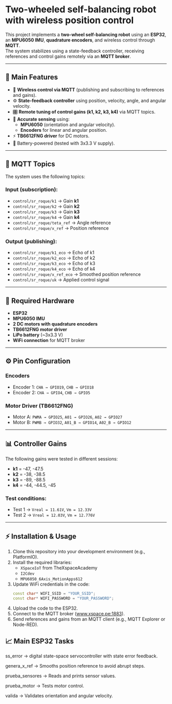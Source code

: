 # Two-wheeled self-balancing robot with wireless position control

This project implements a **two-wheel self-balancing robot** using an **ESP32**, an **MPU6050 IMU**, **quadrature encoders**, and wireless control through **MQTT**.  
The system stabilizes using a state-feedback controller, receiving references and control gains remotely via an **MQTT broker**.  

---

## 🚀 Main Features

- 📡 **Wireless control via MQTT** (publishing and subscribing to references and gains).
- ⚙️ **State-feedback controller** using position, velocity, angle, and angular velocity.
- 🎛️ **Remote tuning of control gains (k1, k2, k3, k4)** via MQTT topics.
- 📏 **Accurate sensing** using:
  - **MPU6050** (orientation and angular velocity).
  - **Encoders** for linear and angular position.
- ⚡ **TB6612FNG driver** for DC motors.
- 🔋 Battery-powered (tested with 3x3.3 V supply).

---

## 📡 MQTT Topics

The system uses the following topics:

### Input (subscription):
- `control/sr_roque/k1` → Gain **k1**
- `control/sr_roque/k2` → Gain **k2**
- `control/sr_roque/k3` → Gain **k3**
- `control/sr_roque/k4` → Gain **k4**
- `control/sr_roque/teta_ref` → Angle reference
- `control/sr_roque/x_ref` → Position reference

### Output (publishing):
- `control/sr_roque/k1_eco` → Echo of k1
- `control/sr_roque/k2_eco` → Echo of k2
- `control/sr_roque/k3_eco` → Echo of k3
- `control/sr_roque/k4_eco` → Echo of k4
- `control/sr_roque/x_ref_eco` → Smoothed position reference
- `control/sr_roque/uk` → Applied control signal

---

## 🔧 Required Hardware

- **ESP32**
- **MPU6050 IMU**
- **2 DC motors with quadrature encoders**
- **TB6612FNG motor driver**
- **LiPo battery** (~3x3.3 V)
- **WiFi connection** for MQTT broker

---

## ⚙️ Pin Configuration

### Encoders
- Encoder 1: `CHA → GPIO19`, `CHB → GPIO18`  
- Encoder 2: `CHA → GPIO4`, `CHB → GPIO5`

### Motor Driver (TB6612FNG)
- Motor A: `PWMA → GPIO25`, `A01 → GPIO26`, `A02 → GPIO27`  
- Motor B: `PWMB → GPIO32`, `A01_B → GPIO14`, `A02_B → GPIO12`

---

## 📊 Controller Gains

The following gains were tested in different sessions:  

- **k1** = -47, -47.5  
- **k2** = -38, -38.5  
- **k3** = -89, -88.5  
- **k4** = -44, -44.5, -45  

### Test conditions:
- Test 1 → `Vreal = 11.61V`, `Vm = 12.33V`  
- Test 2 → `Vreal = 12.03V`, `Vm = 12.776V`

---

## ⚡ Installation & Usage

1. Clone this repository into your development environment (e.g., PlatformIO).  
2. Install the required libraries:
   - `XSpaceIoT` from TheXspaceAcademy 
   - `I2Cdev`
   - `MPU6050_6Axis_MotionApps612`
3. Update WiFi credentials in the code:
   ```cpp
   const char* WIFI_SSID = "YOUR_SSID";
   const char* WIFI_PASSWORD = "YOUR_PASSWORD";

4. Upload the code to the ESP32.
5. Connect to the MQTT broker (www.xspace.pe:1883).
6. Send references and gains from an MQTT client (e.g., MQTT Explorer or Node-RED).

## 📈 Main ESP32 Tasks

ss_error → digital state-space servocontroller with state error feedback.

genera_x_ref → Smooths position reference to avoid abrupt steps.

prueba_sensores → Reads and prints sensor values.

prueba_motor → Tests motor control.

valida → Validates orientation and angular velocity.


